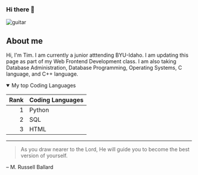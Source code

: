 ### Hi there 👋

<picture>
 <source media="(prefers-color-scheme: dark)" srcset="https://cdn.pixabay.com/photo/2018/10/05/14/39/sunset-3726030_1280.jpg">
 <source media="(prefers-color-scheme: light)" srcset="https://cdn.pixabay.com/photo/2024/02/09/13/03/beach-8563083_1280.jpg">
 <img alt="guitar" src="https://cdn.pixabay.com/photo/2024/02/26/19/51/guitar-8598823_1280.jpg">
</picture>

## About me

Hi, I'm Tim. I am currently a junior atttending BYU-Idaho. I am updating this page as part of my Web Frontend Development class.
I am also taking Database Administration, Database Programming, Operating Systems, C language, and C++ language.

<details open>
  <summary>My top Coding Languages</summary>

| Rank |  Coding Languages  |
|-----:|--------------------|
|     1|        Python      |
|     2|         SQL        |
|     3|         HTML       |

</details>

---
> As you draw nearer to the Lord, He will guide you to become the best version of yourself.

– M. Russell Ballard

<!--
**TimSansone/TimSansone** is a ✨ _special_ ✨ repository because its `README.md` (this file) appears on your GitHub profile.

Here are some ideas to get you started:

- 🔭 I’m currently working on ...
- 🌱 I’m currently learning ...
- 👯 I’m looking to collaborate on ...
- 🤔 I’m looking for help with ...
- 💬 Ask me about ...
- 📫 How to reach me: ...
- 😄 Pronouns: ...
- ⚡ Fun fact: ...
-->
